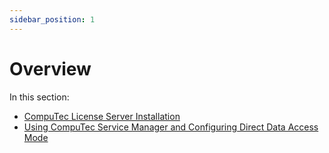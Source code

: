 ```yaml
---
sidebar_position: 1
---
```


# Overview

In this section:

- [CompuTec License Server Installation](./computec-license-server-installation.md)
- [Using CompuTec Service Manager and Configuring Direct Data Access Mode](./configure-computec-service-manager.md)
